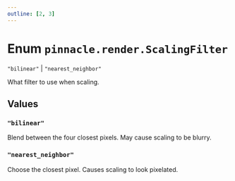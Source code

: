 ```yaml
---
outline: [2, 3]
---
```


# Enum `pinnacle.render.ScalingFilter`
<Badge type="tip" text="key" />

`"bilinear"` | `"nearest_neighbor"`

What filter to use when scaling.

## Values

### `"bilinear"`

Blend between the four closest pixels. May cause scaling to be blurry.

### `"nearest_neighbor"`

Choose the closest pixel. Causes scaling to look pixelated.

